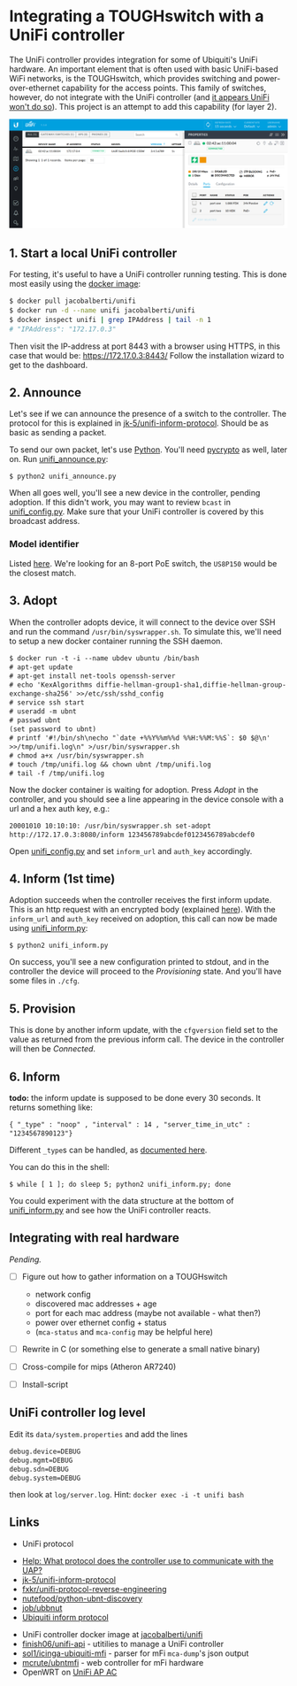 # Integrating a TOUGHswitch with a UniFi controller

The UniFi controller provides integration for some of Ubiquiti's UniFi hardware.
An important element that is often used with basic UniFi-based WiFi networks,
is the TOUGHswitch, which provides switching and power-over-ethernet capability
for the access points. This family of switches, however, do not integrate with
the UniFi controller
(and [it appears UniFi won't do so](https://community.ubnt.com/t5/UniFi-Routing-Switching/Tough-Switch-integration-with-Unifi-4-6/td-p/1191186)).
This project is an attempt to add this capability (for layer 2).

![UniFi controller with a dummy switch](screenshot-unifi-controller.png)


## 1. Start a local UniFi controller

For testing, it's useful to have a UniFi controller running testing. This is done
most easily using the [docker image](https://hub.docker.com/r/jacobalberty/unifi/):


```sh
$ docker pull jacobalberti/unifi
$ docker run -d --name unifi jacobalberti/unifi
$ docker inspect unifi | grep IPAddress | tail -n 1
# "IPAddress": "172.17.0.3"
```

Then visit the IP-address at port 8443 with a browser using HTTPS, in this case
that would be: https://172.17.0.3:8443/
Follow the installation wizard to get to the dashboard.


## 2. Announce

Let's see if we can announce the presence of a switch to the controller. The protocol
for this is explained in [jk-5/unifi-inform-protocol](https://github.com/jk-5/unifi-inform-protocol).
Should be as basic as sending a packet.

To send our own packet, let's use [Python](http://www.python.org). You'll need
[pycrypto](https://pypi.python.org/pypi/pycrypto) as well, later on.
Run [unifi_announce.py](unifi_announce.py):

```
$ python2 unifi_announce.py
```

When all goes well, you'll see a new device in the controller, pending adoption.
If this didn't work, you may want to review `bcast` in [unifi_config.py](unifi_config.py).
Make sure that your UniFi controller is covered by this broadcast address.

### Model identifier

Listed [here](https://community.ubnt.com/ubnt/attachments/ubnt/UniFi/194506/1/bundles.json.txt).
We're looking for an 8-port PoE switch, the `US8P150` would be the closest match.


## 3. Adopt

When the controller adopts device, it will connect to the device over SSH and run the command
`/usr/bin/syswrapper.sh`. To simulate this, we'll need to setup a new docker container running the
SSH daemon.

```
$ docker run -t -i --name ubdev ubuntu /bin/bash
# apt-get update
# apt-get install net-tools openssh-server
# echo 'KexAlgorithms diffie-hellman-group1-sha1,diffie-hellman-group-exchange-sha256' >>/etc/ssh/sshd_config
# service ssh start
# useradd -m ubnt
# passwd ubnt
(set password to ubnt)
# printf '#!/bin/sh\necho "`date +%%Y%%m%%d %%H:%%M:%%S`: $0 $@\n' >>/tmp/unifi.log\n" >/usr/bin/syswrapper.sh
# chmod a+x /usr/bin/syswrapper.sh
# touch /tmp/unifi.log && chown ubnt /tmp/unifi.log
# tail -f /tmp/unifi.log
```

Now the docker container is waiting for adoption. Press _Adopt_ in the controller, and you should
see a line appearing in the device console with a url and a hex auth key, e.g.:

```
20001010 10:10:10: /usr/bin/syswrapper.sh set-adopt http://172.17.0.3:8080/inform 123456789abcdef0123456789abcdef0
```

Open [unifi_config.py](unifi_config.py) and set `inform_url` and `auth_key` accordingly.


## 4. Inform (1st time)

Adoption succeeds when the controller receives the first inform update. This is an http request with
an encrypted body (explained [here](https://github.com/fxkr/unifi-protocol-reverse-engineering#inform)).
With the `inform_url` and `auth_key` received on adoption, this call can now be made using
[unifi_inform.py](unifi_inform.py):

```
$ python2 unifi_inform.py
```

On success, you'll see a new configuration printed to stdout, and in the controller the device will
proceed to the _Provisioning_ state. And you'll have some files in `./cfg`.


## 5. Provision

This is done by another inform update, with the `cfgversion` field set to the value as returned from
the previous inform call. The device in the controller will then be _Connected_.


## 6. Inform

**todo:** the inform update is supposed to be done every 30 seconds. It returns something like:

```
{ "_type" : "noop" , "interval" : 14 , "server_time_in_utc" : "1234567890123"}
```

Different `_type`s can be handled, as [documented here](https://github.com/mcrute/ubntmfi/blob/master/inform_protocol.md).

You can do this in the shell:
```
$ while [ 1 ]; do sleep 5; python2 unifi_inform.py; done
```

You could experiment with the data structure at the bottom of [unifi_inform.py](unifi_inform.py)
and see how the UniFi controller reacts.


## Integrating with real hardware

_Pending._

- [ ] Figure out how to gather information on a TOUGHswitch
  * network config
  * discovered mac addresses + age
  * port for each mac address (maybe not available - what then?)
  * power over ethernet config + status
  * (`mca-status` and `mca-config` may be helpful here)
- [ ] Rewrite in C (or something else to generate a small native binary)
- [ ] Cross-compile for mips (Atheron AR7240)
- [ ] Install-script


## UniFi controller log level

Edit its `data/system.properties` and add the lines

```properties
debug.device=DEBUG
debug.mgmt=DEBUG
debug.sdn=DEBUG
debug.system=DEBUG
```

then look at `log/server.log`. Hint: `docker exec -i -t unifi bash`


## Links

* UniFi protocol
 - [Help: What protocol does the controller use to communicate with the UAP?](https://help.ubnt.com/hc/en-us/articles/204976094-UniFi-What-protocol-does-the-controller-use-to-communicate-with-the-UAP-)
 - [jk-5/unifi-inform-protocol](https://github.com/jk-5/unifi-inform-protocol)
 - [fxkr/unifi-protocol-reverse-engineering](https://github.com/fxkr/unifi-protocol-reverse-engineering)
 - [nutefood/python-ubnt-discovery](https://github.com/nitefood/python-ubnt-discovery)
 - [job/ubbnut](https://github.com/jof/ubbnut)
 - [Ubiquiti inform protocol](https://github.com/mcrute/ubntmfi/blob/master/inform_protocol.md)
* UniFi controller docker image at [jacobalberti/unifi](https://hub.docker.com/r/jacobalberty/unifi/)
* [finish06/unifi-api](https://github.com/finish06/unifi-api) - utitilies to manage a UniFi controller
* [sol1/icinga-ubiquiti-mfi](https://github.com/sol1/icinga-ubiquiti-mfi) - parser for mFi `mca-dump`'s json output
* [mcrute/ubntmfi](https://github.com/mcrute/ubntmfi) - web controller for mFi hardware
* OpenWRT on [UniFi AP AC](https://wiki.openwrt.org/toh/ubiquiti/unifiac)

